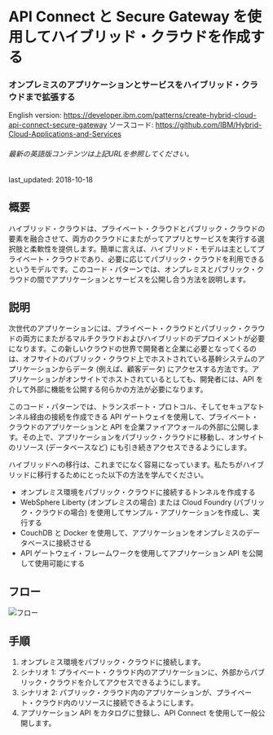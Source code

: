 # API Connect と Secure Gateway を使用してハイブリッド・クラウドを作成する

### オンプレミスのアプリケーションとサービスをハイブリッド・クラウドまで拡張する

English version: https://developer.ibm.com/patterns/create-hybrid-cloud-api-connect-secure-gateway
  ソースコード: https://github.com/IBM/Hybrid-Cloud-Applications-and-Services

###### 最新の英語版コンテンツは上記URLを参照してください。
last_updated: 2018-10-18

 ## 概要

ハイブリッド・クラウドは、プライベート・クラウドとパブリック・クラウドの要素を融合させて、両方のクラウドにまたがってアプリとサービスを実行する選択肢と柔軟性を提供します。簡単に言えば、ハイブリッド・モデルは主としてプライベート・クラウドであり、必要に応じてパブリック・クラウドを利用できるというモデルです。このコード・パターンでは、オンプレミスとパブリック・クラウドの間でアプリケーションとサービスを公開し合う方法を説明します。

## 説明

次世代のアプリケーションには、プライベート・クラウドとパブリック・クラウドの両方にまたがるマルチクラウドおよびハイブリッドのデプロイメントが必要になります。この新しいクラウドの世界で開発者と企業に必要となってくるのは、オフサイトのパブリック・クラウド上でホストされている基幹システムのアプリケーションからデータ (例えば、顧客データ) にアクセスする方法です。アプリケーションがオンサイトでホストされているとしても、開発者には、API を介して外部に機能を公開する何らかの方法が必要になります。

このコード・パターンでは、トランスポート・プロトコル、そしてセキュアなトンネル経由の接続を作成できる API ゲートウェイを使用して、プライベート・クラウドのアプリケーションと API を企業ファイアウォールの外部に公開します。その上で、アプリケーションをパブリック・クラウドに移動し、オンサイトのリソース (データベースなど) にも引き続きアクセスできるようにします。

ハイブリッドへの移行は、これまでになく容易になっています。私たちがハイブリッドに移行するためにとった以下の方法を学んでください。

* オンプレミス環境をパブリック・クラウドに接続するトンネルを作成する
* WebSphere Liberty (オンプレミスの場合) または Cloud Foundry (パブリック・クラウドの場合) を使用してサンプル・アプリケーションを作成し、実行する
* CouchDB と Docker を使用して、アプリケーションをオンプレミスのデータベースに接続させる
* API ゲートウェイ・フレームワークを使用してアプリケーション API を公開して使用可能にする

## フロー

![フロー](../../images/arch-hybridcloud-journey.png)

## 手順

1. オンプレミス環境をパブリック・クラウドに接続します。
1. シナリオ 1: プライベート・クラウド内のアプリケーションに、外部からパブリック・クラウドを介してアクセスできるようにします。
1. シナリオ 2: パブリック・クラウド内のアプリケーションが、プライベート・クラウド内のリソースに接続できるようにします。
1. アプリケーション API をカタログに登録し、API Connect を使用して一般公開します。
